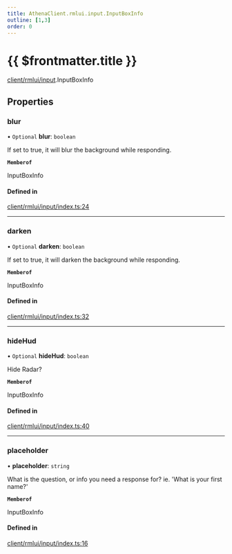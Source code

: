 ```yaml
---
title: AthenaClient.rmlui.input.InputBoxInfo
outline: [1,3]
order: 0
---
```


# {{ $frontmatter.title }}


[client/rmlui/input](../modules/client_rmlui_input.md).InputBoxInfo

## Properties

### blur

• `Optional` **blur**: `boolean`

If set to true, it will blur the background while responding.

**`Memberof`**

InputBoxInfo

#### Defined in

[client/rmlui/input/index.ts:24](https://github.com/Stuyk/altv-athena/blob/627294b/src/core/client/rmlui/input/index.ts#L24)

___

### darken

• `Optional` **darken**: `boolean`

If set to true, it will darken the background while responding.

**`Memberof`**

InputBoxInfo

#### Defined in

[client/rmlui/input/index.ts:32](https://github.com/Stuyk/altv-athena/blob/627294b/src/core/client/rmlui/input/index.ts#L32)

___

### hideHud

• `Optional` **hideHud**: `boolean`

Hide Radar?

**`Memberof`**

InputBoxInfo

#### Defined in

[client/rmlui/input/index.ts:40](https://github.com/Stuyk/altv-athena/blob/627294b/src/core/client/rmlui/input/index.ts#L40)

___

### placeholder

• **placeholder**: `string`

What is the question, or info you need a response for?
ie. 'What is your first name?'

**`Memberof`**

InputBoxInfo

#### Defined in

[client/rmlui/input/index.ts:16](https://github.com/Stuyk/altv-athena/blob/627294b/src/core/client/rmlui/input/index.ts#L16)
